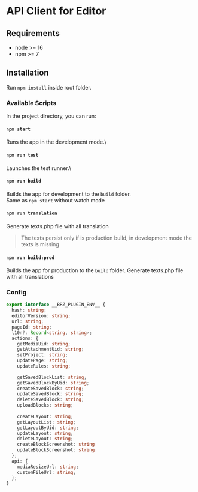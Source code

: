 # API Client for Editor

## Requirements

- node >= 16
- npm >= 7

## Installation

Run `npm install` inside root folder.

### Available Scripts

In the project directory, you can run:

#### `npm start`

Runs the app in the development mode.\

#### `npm run test`

Launches the test runner.\

#### `npm run build`

Builds the app for development to the `build` folder.\
Same as `npm start` without watch mode

#### `npm run translation`

Generate texts.php file with all translation

> The texts persist only if is production build, in development mode the texts is missing

#### `npm run build:prod`

Builds the app for production to the `build` folder.
Generate texts.php file with all translations

### Config
```ts
export interface __BRZ_PLUGIN_ENV__ {
  hash: string;
  editorVersion: string;
  url: string;
  pageId: string;
  l10n?: Record<string, string>;
  actions: {
    getMediaUid: string;
    getAttachmentUid: string;
    setProject: string;
    updatePage: string;
    updateRules: string;
  
    getSavedBlockList: string;
    getSavedBlockByUid: string;
    createSavedBlock: string;
    updateSavedBlock: string;
    deleteSavedBlock: string;
    uploadBlocks: string;
  
    createLayout: string;
    getLayoutList: string;
    getLayoutByUid: string;
    updateLayout: string;
    deleteLayout: string;
    createBlockScreenshot: string
    updateBlockScreenshot: string
  };
  api: {
    mediaResizeUrl: string;
    customFileUrl: string;
  };
}
```
